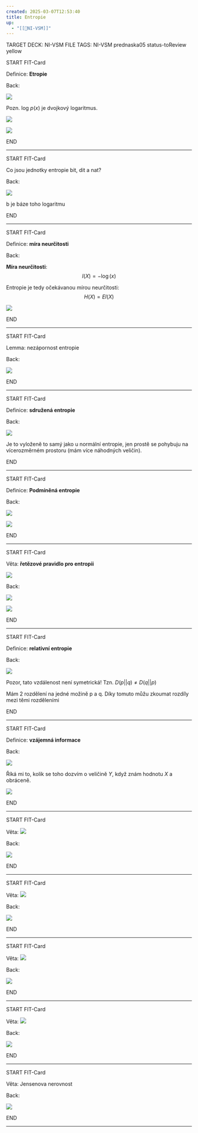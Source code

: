 ```yaml
---
created: 2025-03-07T12:53:40
title: Entropie
up:
  - "[[📖NI-VSM]]"
---
```


TARGET DECK: NI-VSM
FILE TAGS: NI-VSM prednaska05 status-toReview yellow


START
FIT-Card

Definice: **Etropie**

Back:

![](../../Assets/Pasted%20image%2020250307125455.png)

Pozn. $\text{log} \ p(x)$ je dvojkový logaritmus.

<!-- DetailInfoStart -->
![](../../Assets/Pasted%20image%2020250307125501.png)
<!-- DetailInfoEnd -->

<!-- ExampleStart -->
![](../../Assets/Pasted%20image%2020250307125655.png)
<!-- ExampleEnd -->
<!--ID: 1746599650130-->
END

---


START
FIT-Card

Co jsou jednotky entropie bit, dit a nat?

Back:

![](../../Assets/Pasted%20image%2020250307125549.png)

b je báze toho logaritmu
<!--ID: 1746599650137-->
END

---


START
FIT-Card

Definice: **míra neurčitosti**

Back:

**Míra neurčitosti**:
$$I(X) = -\log(x)$$

Entropie je tedy očekávanou mírou neurčitosti:
$$H(X)=EI(X)$$

<!-- DetailInfoStart -->
![](../../Assets/Pasted%20image%2020250307125612.png)
<!-- DetailInfoEnd -->
<!--ID: 1746599650144-->
END

---


START
FIT-Card

Lemma: nezápornost entropie

Back:

![](../../Assets/Pasted%20image%2020250307125633.png)
<!--ID: 1746599650151-->
END

---


START
FIT-Card

Definice: **sdružená entropie**

Back:

![](../../Assets/Pasted%20image%2020250307125720.png)

<!-- ExplanationStart -->
Je to vyloženě to samý jako u normální entropie, jen prostě se pohybuju na vícerozměrném prostoru (mám více náhodných veličin).
<!-- ExplanationEnd -->
<!--ID: 1746599650158-->
END

---


START
FIT-Card

Definice: **Podmíněná entropie**

Back:

![](../../Assets/Pasted%20image%2020250307125742.png)

<!-- DetailInfoStart -->
![](../../Assets/Pasted%20image%2020250307125749.png)
<!-- DetailInfoEnd -->
<!--ID: 1746599650165-->
END

---


START
FIT-Card

Věta: **řetězové pravidlo pro entropii**

![](../../Assets/Pasted%20image%2020250521082604.png)

Back:

![](../../Assets/Pasted%20image%2020250307125802.png)

<!-- ExampleStart -->
![](../../Assets/Pasted%20image%2020250307125812.png)
<!-- ExampleEnd -->
<!--ID: 1746599650172-->
END

---


START
FIT-Card

Definice: **relativní entropie**

Back:

![](../../Assets/Pasted%20image%2020250307125823.png)

Pozor, tato vzdálenost není symetrická!
Tzn.  $D(p||q) \neq D(q||p)$

<!-- ExplanationStart -->
Mám 2 rozdělení na jedné možině p a q. Díky tomuto můžu zkoumat rozdíly mezi těmi rozděleními
<!-- ExplanationEnd -->
<!--ID: 1746599650179-->
END

---


START
FIT-Card

Definice: **vzájemná informace**

Back:

![](../../Assets/Pasted%20image%2020250307125838.png)

Říká mi to, kolik se toho dozvím o veličině $Y$, když znám hodnotu $X$ a obráceně.

<!-- DetailInfoStart -->
![](../../Assets/Pasted%20image%2020250307125845.png)
<!-- DetailInfoEnd -->
<!--ID: 1746599650186-->
END

---


START
FIT-Card

Věta:
![](../../Assets/Pasted%20image%2020250307125942.png)

Back:

![](../../Assets/Pasted%20image%2020250307125918.png)
<!--ID: 1746599650193-->
END

---


START
FIT-Card

Věta:
![](../../Assets/Pasted%20image%2020250307130008.png)

Back:

![](../../Assets/Pasted%20image%2020250307125954.png)
<!--ID: 1746599650200-->
END

---


START
FIT-Card

Věta:
![](../../Assets/Pasted%20image%2020250307130040.png)

Back:

![](../../Assets/Pasted%20image%2020250307130034.png)
<!--ID: 1746599650206-->
END

---


START
FIT-Card

Věta:
![](../../Assets/Pasted%20image%2020250307130054.png)

Back:

![](../../Assets/Pasted%20image%2020250307130048.png)
<!--ID: 1746599650213-->
END

---


START
FIT-Card

Věta: Jensenova nerovnost

Back:

![](../../Assets/Pasted%20image%2020250307130116.png)
<!--ID: 1746599650220-->
END

---
